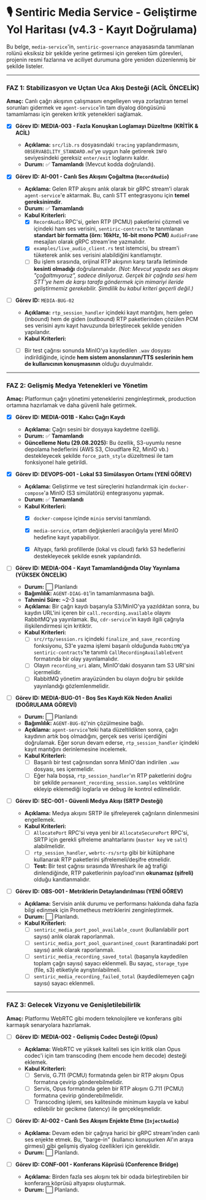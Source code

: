 # 🎙️ Sentiric Media Service - Geliştirme Yol Haritası (v4.3 - Kayıt Doğrulama)

Bu belge, `media-service`'in, `sentiric-governance` anayasasında tanımlanan rolünü eksiksiz bir şekilde yerine getirmesi için gereken tüm görevleri, projenin resmi fazlarına ve aciliyet durumuna göre yeniden düzenlenmiş bir şekilde listeler.

---

### **FAZ 1: Stabilizasyon ve Uçtan Uca Akış Desteği (ACİL ÖNCELİK)**

**Amaç:** Canlı çağrı akışının çalışmasını engelleyen veya zorlaştıran temel sorunları gidermek ve `agent-service`'in tam diyalog döngüsünü tamamlaması için gereken kritik yetenekleri sağlamak.

-   [x] **Görev ID: MEDIA-003 - Fazla Konuşkan Loglamayı Düzeltme (KRİTİK & ACİL)**
    -   **Açıklama:** `src/lib.rs` dosyasındaki `tracing` yapılandırmasını, `OBSERVABILITY_STANDARD.md`'ye uygun hale getirerek `INFO` seviyesindeki gereksiz `enter/exit` loglarını kaldır.
    -   **Durum:** ✅ **Tamamlandı** (Mevcut kodda doğrulandı).

-   [x] **Görev ID: AI-001 - Canlı Ses Akışını Çoğaltma (`RecordAudio`)**
    -   **Açıklama:** Gelen RTP akışını anlık olarak bir gRPC stream'i olarak `agent-service`'e aktarmak. Bu, canlı STT entegrasyonu için **temel gereksinimdir**.
    -   **Durum:** ✅ **Tamamlandı**
    -   **Kabul Kriterleri:**
        -   [x] `RecordAudio` RPC'si, gelen RTP (PCMU) paketlerini çözmeli ve içindeki ham ses verisini, `sentiric-contracts`'te tanımlanan **standart bir formatta (örn: 16kHz, 16-bit mono PCM)** `AudioFrame` mesajları olarak gRPC stream'ine yazmalıdır.
        -   [x] `examples/live_audio_client.rs` test istemcisi, bu stream'i tüketerek anlık ses verisini alabildiğini kanıtlamıştır.
        -   [ ] Bu işlem sırasında, orijinal RTP akışının karşı tarafa iletiminde **kesinti olmadığı** doğrulanmalıdır. *(Not: Mevcut yapıda ses akışını "çoğaltmıyoruz", sadece dinliyoruz. Gerçek bir çağrıda sesi hem STT'ye hem de karşı tarafa göndermek için mimariyi ileride geliştirmemiz gerekebilir. Şimdilik bu kabul kriteri geçerli değil.)*

-   [ ] **Görev ID:** `MEDIA-BUG-02`
    -   **Açıklama:** `rtp_session_handler` içindeki kayıt mantığını, hem gelen (inbound) hem de giden (outbound) RTP paketlerinden çözülen PCM ses verisini aynı kayıt havuzunda birleştirecek şekilde yeniden yapılandır.
    -   **Kabul Kriterleri:**
    -   [ ] Bir test çağrısı sonunda MinIO'ya kaydedilen `.wav` dosyası indirildiğinde, içinde **hem sistem anonslarının/TTS seslerinin hem de kullanıcının konuşmasının** olduğu duyulmalıdır.


---

### **FAZ 2: Gelişmiş Medya Yetenekleri ve Yönetim**

**Amaç:** Platformun çağrı yönetimi yeteneklerini zenginleştirmek, production ortamına hazırlamak ve daha güvenli hale getirmek.

-   [x] **Görev ID: MEDIA-001B - Kalıcı Çağrı Kaydı**
    -   **Açıklama:** Çağrı sesini bir dosyaya kaydetme özelliği.
    -   **Durum:** ✅ **Tamamlandı**
    -   **Güncelleme Notu (29.08.2025):** Bu özellik, S3-uyumlu nesne depolama hedeflerini (AWS S3, Cloudflare R2, MinIO vb.) destekleyecek şekilde `force_path_style` düzeltmesi ile tam fonksiyonel hale getirildi.

-   [x] **Görev ID: DEVOPS-001 - Lokal S3 Simülasyon Ortamı (YENİ GÖREV)**
    -   **Açıklama:** Geliştirme ve test süreçlerini hızlandırmak için `docker-compose`'a MinIO (S3 simülatörü) entegrasyonu yapmak.
    -   **Durum:** ✅ **Tamamlandı**
    -   **Kabul Kriterleri:**
        -   [x] `docker-compose` içinde `minio` servisi tanımlandı.
        -   [x] `media-service`, ortam değişkenleri aracılığıyla yerel MinIO hedefine kayıt yapabiliyor.
        -   [x] Altyapı, farklı profillerde (lokal vs cloud) farklı S3 hedeflerini destekleyecek şekilde esnek yapılandırıldı.


-   [ ] **Görev ID: MEDIA-004 - Kayıt Tamamlandığında Olay Yayınlama (YÜKSEK ÖNCELİK)**
    -   **Durum:** ⬜ Planlandı
    -   **Bağımlılık:** `AGENT-DIAG-01`'in tamamlanmasına bağlı.
    -   **Tahmini Süre:** ~2-3 saat
    -   **Açıklama:** Bir çağrı kaydı başarıyla S3/MinIO'ya yazıldıktan sonra, bu kaydın URL'ini içeren bir `call.recording.available` olayını RabbitMQ'ya yayınlamak. Bu, `cdr-service`'in kaydı ilgili çağrıyla ilişkilendirmesi için kritiktir.
    -   **Kabul Kriterleri:**
        -   [ ] `src/rtp/session.rs` içindeki `finalize_and_save_recording` fonksiyonu, S3'e yazma işlemi başarılı olduğunda `RabbitMQ`'ya `sentiric-contracts`'te tanımlı `CallRecordingAvailableEvent` formatında bir olay yayınlamalıdır.
        -   [ ] Olayın `recording_uri` alanı, MinIO'daki dosyanın tam S3 URI'sini içermelidir.
        -   [ ] RabbitMQ yönetim arayüzünden bu olayın doğru bir şekilde yayınlandığı gözlemlenmelidir.

-   [ ] **Görev ID: MEDIA-BUG-01 - Boş Ses Kaydı Kök Neden Analizi (DOĞRULAMA GÖREVİ)**
    -   **Durum:** ⬜ Planlandı
    -   **Bağımlılık:** `AGENT-BUG-02`'nin çözülmesine bağlı.
    -   **Açıklama:** `agent-service`'teki hata düzeltildikten sonra, çağrı kaydının artık boş olmadığını, gerçek ses verisi içerdiğini doğrulamak. Eğer sorun devam ederse, `rtp_session_handler` içindeki kayıt mantığını derinlemesine incelemek.
    -   **Kabul Kriterleri:**
        -   [ ] Başarılı bir test çağrısından sonra MinIO'dan indirilen `.wav` dosyası, ses içermelidir.
        -   [ ] Eğer hala boşsa, `rtp_session_handler`'ın RTP paketlerini doğru bir şekilde `permanent_recording_session.samples` vektörüne ekleyip eklemediği loglarla ve debug ile kontrol edilmelidir.

-   [ ] **Görev ID: SEC-001 - Güvenli Medya Akışı (SRTP Desteği)**
    -   **Açıklama:** Medya akışını SRTP ile şifreleyerek çağrıların dinlenmesini engellemek.
    -   **Kabul Kriterleri:**
        -   [ ] `AllocatePort` RPC'si veya yeni bir `AllocateSecurePort` RPC'si, SRTP için gerekli şifreleme anahtarlarını (`master key` ve `salt`) alabilmelidir.
        -   [ ] `rtp_session_handler`, `webrtc-rs/srtp` gibi bir kütüphane kullanarak RTP paketlerini şifrelemeli/deşifre etmelidir.
        -   [ ] **Test:** Bir test çağrısı sırasında Wireshark ile ağ trafiği dinlendiğinde, RTP paketlerinin payload'ının **okunamaz (şifreli)** olduğu kanıtlanmalıdır.

-   [ ] **Görev ID: OBS-001 - Metriklerin Detaylandırılması (YENİ GÖREV)**
    -   **Açıklama:** Servisin anlık durumu ve performansı hakkında daha fazla bilgi edinmek için Prometheus metriklerini zenginleştirmek.
    -   **Durum:** ⬜ Planlandı.
    -   **Kabul Kriterleri:**
        -   [ ] `sentiric_media_port_pool_available_count` (kullanılabilir port sayısı) anlık olarak raporlanmalı.
        -   [ ] `sentiric_media_port_pool_quarantined_count` (karantinadaki port sayısı) anlık olarak raporlanmalı.
        -   [ ] `sentiric_media_recording_saved_total` (başarıyla kaydedilen toplam çağrı sayısı) sayacı eklenmeli. Bu sayaç, `storage_type` (file, s3) etiketiyle ayrıştırılabilmeli.
        -   [ ] `sentiric_media_recording_failed_total` (kaydedilemeyen çağrı sayısı) sayacı eklenmeli.

---

### **FAZ 3: Gelecek Vizyonu ve Genişletilebilirlik**

**Amaç:** Platformu WebRTC gibi modern teknolojilere ve konferans gibi karmaşık senaryolara hazırlamak.

-   [ ] **Görev ID: MEDIA-002 - Gelişmiş Codec Desteği (Opus)**
    -   **Açıklama:** WebRTC ve yüksek kaliteli ses için kritik olan Opus codec'i için tam transcoding (hem encode hem decode) desteği eklemek.
    -   **Kabul Kriterleri:**
        -   [ ] Servis, G.711 (PCMU) formatında gelen bir RTP akışını Opus formatına çevirip gönderebilmelidir.
        -   [ ] Servis, Opus formatında gelen bir RTP akışını G.711 (PCMU) formatına çevirip gönderebilmelidir.
        -   [ ] Transcoding işlemi, ses kalitesinde minimum kayıpla ve kabul edilebilir bir gecikme (latency) ile gerçekleşmelidir.

-   [ ] **Görev ID: AI-002 - Canlı Ses Akışını Enjekte Etme (`InjectAudio`)**
    -   **Açıklama:** Devam eden bir çağrıya harici bir gRPC stream'inden canlı ses enjekte etmek. Bu, "barge-in" (kullanıcı konuşurken AI'ın araya girmesi) gibi gelişmiş diyalog özellikleri için gereklidir.
    -   **Durum:** ⬜ Planlandı.

-   [ ] **Görev ID: CONF-001 - Konferans Köprüsü (Conference Bridge)**
    -   **Açıklama:** Birden fazla ses akışını tek bir odada birleştirebilen bir konferans köprüsü altyapısı oluşturmak.
    -   **Durum:** ⬜ Planlandı.